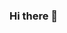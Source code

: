 ### Hi there 👋

<!--
**Kulshre142/Kulshre142** is a ✨ _special_ ✨ repository because its `README.md` (this file) appears on your GitHub profile.

Here are some ideas to get you started:

- 🔭 I’m currently working on Web Technologies.
- 🌱 I’m currently learning MEA/RN Stack.
- 👯 I’m looking to collaborate on any ML or Web Development Project.
- 🤔 I’m looking for help with enhancing my skills.
- 💬 Ask me about Web Tech,Ml and Java.
- 📫 How to reach me: Contact me directly on this mail-deepalikulshrestha116@gmail.com
- ⚡ Fun fact: Estoy tan tranquila😄 
-->
